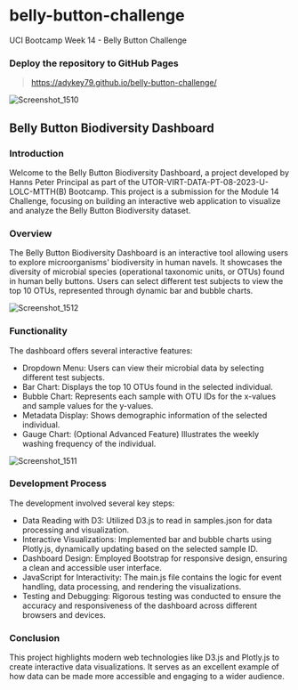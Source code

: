 # belly-button-challenge
UCI Bootcamp Week 14 - Belly Button Challenge

### Deploy the repository to GitHub Pages
> https://adykey79.github.io/belly-button-challenge/

![Screenshot_1510](https://github.com/Adykey79/belly-button-challenge/assets/149746353/e047534b-1c37-4e18-be11-0bde6408cc74)


## Belly Button Biodiversity Dashboard
### Introduction
Welcome to the Belly Button Biodiversity Dashboard, a project developed by Hanns Peter Principal as part of the UTOR-VIRT-DATA-PT-08-2023-U-LOLC-MTTH(B) Bootcamp. This project is a submission for the Module 14 Challenge, focusing on building an interactive web application to visualize and analyze the Belly Button Biodiversity dataset.

### Overview
The Belly Button Biodiversity Dashboard is an interactive tool allowing users to explore microorganisms' biodiversity in human navels. It showcases the diversity of microbial species (operational taxonomic units, or OTUs) found in human belly buttons. Users can select different test subjects to view the top 10 OTUs, represented through dynamic bar and bubble charts.

![Screenshot_1512](https://github.com/Adykey79/belly-button-challenge/assets/149746353/d0c95bbb-53dc-49e5-9228-5deb8f16cc59)


### Functionality
The dashboard offers several interactive features:

- Dropdown Menu: Users can view their microbial data by selecting different test subjects.
- Bar Chart: Displays the top 10 OTUs found in the selected individual.
- Bubble Chart: Represents each sample with OTU IDs for the x-values and sample values for the y-values.
- Metadata Display: Shows demographic information of the selected individual.
- Gauge Chart: (Optional Advanced Feature) Illustrates the weekly washing frequency of the individual.


![Screenshot_1511](https://github.com/Adykey79/belly-button-challenge/assets/149746353/c3c3e391-c6bc-4cd9-b8c7-68ee121cae28)


### Development Process
The development involved several key steps:

- Data Reading with D3: Utilized D3.js to read in samples.json for data processing and visualization.
- Interactive Visualizations: Implemented bar and bubble charts using Plotly.js, dynamically updating based on the selected sample ID.
- Dashboard Design: Employed Bootstrap for responsive design, ensuring a clean and accessible user interface.
- JavaScript for Interactivity: The main.js file contains the logic for event handling, data processing, and rendering the visualizations.
- Testing and Debugging: Rigorous testing was conducted to ensure the accuracy and responsiveness of the dashboard across different browsers and devices.


### Conclusion
This project highlights modern web technologies like D3.js and Plotly.js to create interactive data visualizations. It serves as an excellent example of how data can be made more accessible and engaging to a wider audience.



